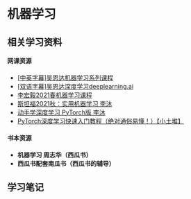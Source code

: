 # 机器学习



## 相关学习资料

#### 网课资源

- [[中英字幕]吴恩达机器学习系列课程](https://www.bilibili.com/video/BV164411b7dx?spm_id_from=333.999.0.0)
- [[双语字幕]吴恩达深度学习deeplearning.ai](https://www.bilibili.com/video/BV1FT4y1E74V?spm_id_from=333.999.0.0)
- [李宏毅2021春机器学习课程](https://www.bilibili.com/video/BV1Wv411h7kN?spm_id_from=333.999.0.0)
- [斯坦福2021秋：实用机器学习 李沐](https://space.bilibili.com/1567748478/channel/seriesdetail?sid=358496)
- [动手学深度学习 PyTorch版 李沐](https://space.bilibili.com/1567748478/channel/seriesdetail?sid=358497)
- [PyTorch深度学习快速入门教程（绝对通俗易懂！）【小土堆】](https://www.bilibili.com/video/BV1hE411t7RN?spm_id_from=333.999.0.0)

#### 书本资源

- **机器学习 周志华（西瓜书）**
- **西瓜书配套南瓜书（西瓜书的辅导）**



## 学习笔记


